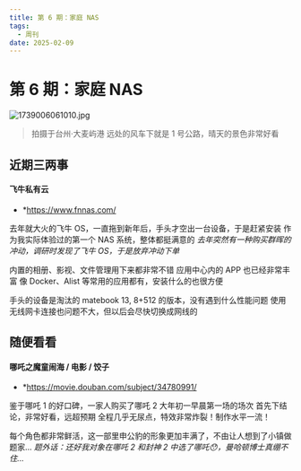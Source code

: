 ```yaml
---
title: 第 6 期：家庭 NAS
tags:
  - 周刊
date: 2025-02-09
---
```


# 第 6 期：家庭 NAS

![1739006061010.jpg](https://cdn.jsdelivr.net/gh/logycoconut/pic-repo@master/daily/weekly/1739006061010.jpg)

>  拍摄于台州·大麦屿港
>  远处的风车下就是 1 号公路，晴天的景色非常好看

## 近期三两事

#### 飞牛私有云

- *https://www.fnnas.com/

去年就大火的飞牛 OS，一直拖到新年后，手头才空出一台设备，于是赶紧安装
作为我实际体验过的第一个 NAS 系统，整体都挺满意的
*去年突然有一种购买群晖的冲动，调研时发现了飞牛 OS，于是放弃冲动下单*

内置的相册、影视、文件管理用下来都非常不错
应用中心内的 APP 也已经非常丰富
像 Docker、Alist 等常用的应用都有，安装什么的也很方便

手头的设备是淘汰的 matebook 13, 8+512 的版本，没有遇到什么性能问题
使用无线网卡连接也问题不大，但以后会尽快切换成网线的

## 随便看看

#### 哪吒之魔童闹海 / 电影 / 饺子

- *https://movie.douban.com/subject/34780991/

鉴于哪吒 1 的好口碑，一家人购买了哪吒 2 大年初一早晨第一场的场次
首先下结论，非常好看，远超预期
全程几乎无尿点，特效非常炸裂！制作水平一流！

每个角色都非常鲜活，这一部里申公豹的形象更加丰满了，不由让人想到了小镇做题家... 
*题外话：还好我对象在哪吒 2 和封神 2 中选了哪吒😯，曼哈顿博士真绷不住...*